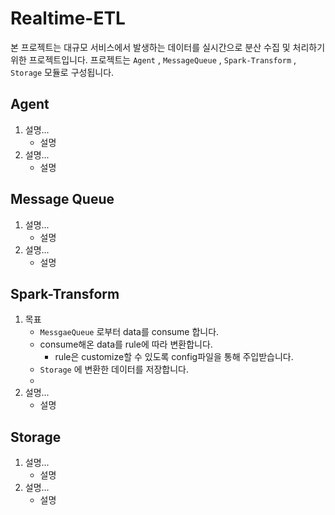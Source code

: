 # Realtime-ETL


본 프로젝트는 대규모 서비스에서 발생하는 데이터를 실시간으로 분산 수집 및 처리하기 위한 프로젝트입니다.
프로젝트는 `Agent` , `MessageQueue` , `Spark-Transform` , `Storage` 모듈로 구성됩니다.


## Agent

1. 설명...
    - 설명
2. 설명...
    - 설명

## Message Queue

1. 설명...
    - 설명
2. 설명...
    - 설명

## Spark-Transform

1. 목표
    - `MessgaeQueue` 로부터 data를 consume 합니다.
    - consume해온 data를 rule에 따라 변환합니다.
        - rule은 customize할 수 있도록 config파일을 통해 주입받습니다.
    - `Storage` 에 변환한 데이터를 저장합니다.
    - 
2. 설명...
    - 설명

## Storage

1. 설명...
    - 설명
2. 설명...
    - 설명
        

